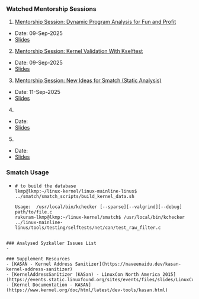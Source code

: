 ### Watched Mentorship Sessions
1. [Mentorship Session: Dynamic Program Analysis for Fun and Profit](https://www.youtube.com/watch?v=ufcyOkgFZ2Q)
  - Date: 09-Sep-2025
  - [Slides](https://events.linuxfoundation.org/wp-content/uploads/2022/10/Dmitry-Vyukov-Dynamic-program-analysis_-LF-Mentorship.pdf?ajs_aid=f47394ae-0144-4f51-b526-b29581694089)
2. [Mentorship Session: Kernel Validation With Kselftest](https://www.youtube.com/watch?v=mpO_iDEMqWQ)
  - Date: 09-Sep-2025
  - [Slides](https://events.linuxfoundation.org/wp-content/uploads/2022/10/Shuah-Khan-Kernel-Validation-With-Kselftest.pdf?ajs_aid=f47394ae-0144-4f51-b526-b29581694089)
3. [Mentorship Session: New Ideas for Smatch (Static Analysis)](https://www.youtube.com/watch?v=zZGvKcPYhe0)
  - Date: 11-Sep-2025
  - [Slides](https://events.linuxfoundation.org/wp-content/uploads/2022/10/Dan-Carpenter-Smatch-Mentorship-Series-Presentation-Template.pdf?ajs_aid=b526b18b-c670-4f0d-9269-45cb9edd572d)
4. []()
  - Date:
  - [Slides]()
5. []()
  - Date:
  - [Slides]()

### Smatch Usage
- ```
  # to build the database
  lkmp@lkmp:~/linux-kernel/linux-mainline-linus$ ../smatch/smatch_scripts/build_kernel_data.sh 
  
  Usage:  /usr/local/bin/kchecker [--sparse][--valgrind][--debug] path/to/file.c
  rakuram-lkmp@lkmp:~/linux-kernel/smatch$ /usr/local/bin/kchecker ../linux-mainline-linus/tools/testing/selftests/net/can/test_raw_filter.c
```

### Analysed Syzkaller Issues List
- 

### Supplement Resources
- [KASAN - Kernel Address Sanitizer](https://naveenaidu.dev/kasan-kernel-address-sanitizer)
- [KernelAddressSanitizer (KASan) - LinuxCon North America 2015](https://events.static.linuxfound.org/sites/events/files/slides/LinuxCon%20North%20America%202015%20KernelAddressSanitizer.pdf)
- [Kernel Documentation - KASAN](https://www.kernel.org/doc/html/latest/dev-tools/kasan.html)
